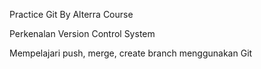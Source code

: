 Practice Git By Alterra Course

Perkenalan Version Control System

Mempelajari push, merge, create branch menggunakan Git
